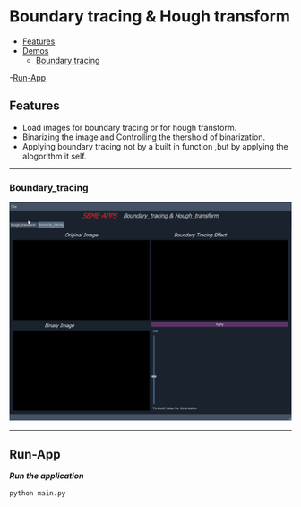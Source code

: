 # Boundary tracing & Hough transform
- [Features](#features)
- [Demos](#Demos)
    - [Boundary tracing](#Boundary_tracing)


-[Run-App](#Run-App)  

## Features
- Load images for boundary tracing or for hough transform.
- Binarizing the image and Controlling the thershold of binarization.
- Applying boundary tracing not by a built in function ,but by applying the alogorithm it self. 

------
### Boundary_tracing
![Composer](docs/boundary.gif)


---
## Run-App
 **_Run the application_**
```sh
python main.py
```




